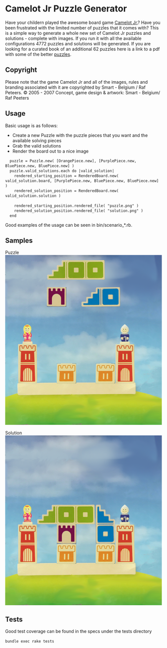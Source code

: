 # Camelot Jr Puzzle Generator

Have your childern played the awesome board game [Camelot Jr.](http://www.smartgames.eu/en/smartgames/camelot-jr)?  Have you been frustrated with the limited number of puzzles that it comes with?  This is a simple way to generate a whole new set of Camelot Jr puzzles and solutions - complete with images.  If you run it with all the available configurations 4772 puzzles and solutions will be generated.  If you are looking for a curated book of an additional 62 puzzles here is a link to a pdf with some of the better [puzzles](../master/solutions/the-hard-puzzles.pdf).

## Copyright
Please note that the game Camelot Jr and all of the images, rules and branding associated with it are copyrighted by Smart - Belgium / Raf Peteers. 
© 2005 - 2007 Concept, game design & artwork: Smart - Belgium/ Raf Peeters

## Usage

Basic usage is as follows:
* Create a new Puzzle with the puzzle pieces that you want and the available solving pieces
* Grab the valid solutions
* Render the board out to a nice image

```
  puzzle = Puzzle.new( [OrangePiece.new], [PurplePiece.new, BluePiece.new, BluePiece.new] )
  puzzle.valid_solutions.each do |valid_solution|
    rendered_starting_position = RenderedBoard.new( valid_solution.board, [PurplePiece.new, BluePiece.new, BluePiece.new] )
    rendered_solution_position = RenderedBoard.new( valid_solution.solution )

    rendered_starting_position.rendered_file( "puzzle.png" )
    rendered_solution_position.rendered_file( "solution.png" )
  end                                         
```

Good examples of the usage can be seen in bin/scenario_*.rb.

## Samples

Puzzle
![Puzzle](/solutions/final_list/_puzzle_1733.scenario4.png?raw=true "Puzzle")

Solution
![Solution](/solutions/final_list/solution_1733.scenario4.png?raw=true "Solution")

## Tests
Good test coverage can be found in the specs under the tests directory

```bundle exec rake tests```
